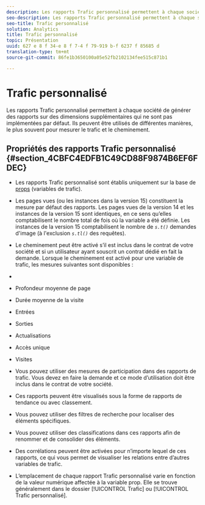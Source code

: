 ```yaml
---
description: Les rapports Trafic personnalisé permettent à chaque société de générer des rapports sur des dimensions supplémentaires qui ne sont pas implémentées par défaut. Ils peuvent être utilisés de différentes manières, le plus souvent pour mesurer le trafic et le cheminement.
seo-description: Les rapports Trafic personnalisé permettent à chaque société de générer des rapports sur des dimensions supplémentaires qui ne sont pas implémentées par défaut. Ils peuvent être utilisés de différentes manières, le plus souvent pour mesurer le trafic et le cheminement.
seo-title: Trafic personnalisé
solution: Analytics
title: Trafic personnalisé
topic: Présentation
uuid: 627 e 8 f 34-e 8 f 7-4 f 79-919 b-f 6237 f 85685 d
translation-type: tm+mt
source-git-commit: 86fe1b3650100a05e52fb2102134fee515c871b1

---
```



# Trafic personnalisé

Les rapports Trafic personnalisé permettent à chaque société de générer des rapports sur des dimensions supplémentaires qui ne sont pas implémentées par défaut. Ils peuvent être utilisés de différentes manières, le plus souvent pour mesurer le trafic et le cheminement.

## Propriétés des rapports Trafic personnalisé {#section_4CBFC4EDFB1C49CD88F9874B6EF6FDEC}

* Les rapports Trafic personnalisé sont établis uniquement sur la base de [props](https://marketing.adobe.com/resources/help/en_US/sc/implement/index.html?f=c_propn) (variables de trafic).
* Les pages vues (ou les instances dans la version 15) constituent la mesure par défaut des rapports. Les pages vues de la version 14 et les instances de la version 15 sont identiques, en ce sens qu’elles comptabilisent le nombre total de fois où la variable a été définie. Les instances de la version 15 comptabilisent le nombre de *`s.t()`* demandes d'image (à l'exclusion *`s.tl()`* des requêtes).

* Le cheminement peut être activé s’il est inclus dans le contrat de votre société et si un utilisateur ayant souscrit un contrat dédié en fait la demande. Lorsque le cheminement est activé pour une variable de trafic, les mesures suivantes sont disponibles :
* 

   * Profondeur moyenne de page
   * Durée moyenne de la visite
   * Entrées
   * Sorties
   * Actualisations
   * Accès unique
   * Visites

* Vous pouvez utiliser des mesures de participation dans des rapports de trafic. Vous devez en faire la demande et ce mode d’utilisation doit être inclus dans le contrat de votre société.
* Ces rapports peuvent être visualisés sous la forme de rapports de tendance ou avec classement.
* Vous pouvez utiliser des filtres de recherche pour localiser des éléments spécifiques.
* Vous pouvez utiliser des classifications dans ces rapports afin de renommer et de consolider des éléments.
* Des corrélations peuvent être activées pour n’importe lequel de ces rapports, ce qui vous permet de visualiser les relations entre d’autres variables de trafic.
* L’emplacement de chaque rapport Trafic personnalisé varie en fonction de la valeur numérique affectée à la variable prop. Elle se trouve généralement dans le dossier [!UICONTROL Trafic] ou [!UICONTROL Trafic personnalisé].

